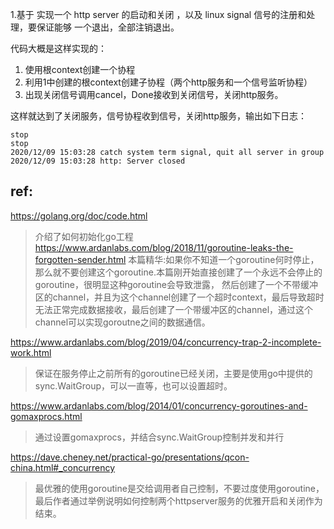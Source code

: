 1.基于  实现一个 http server 的启动和关闭 ，以及 linux signal 信号的注册和处理，要保证能够 一个退出，全部注销退出。

代码大概是这样实现的：
1. 使用根context创建一个协程
2. 利用1中创建的根context创建子协程（两个http服务和一个信号监听协程）
3. 出现关闭信号调用cancel，Done接收到关闭信号，关闭http服务。

这样就达到了关闭服务，信号协程收到信号，关闭http服务，输出如下日志：
```
stop
stop
2020/12/09 15:03:28 catch system term signal, quit all server in group
2020/12/09 15:03:28 http: Server closed
```


## ref:
https://golang.org/doc/code.html
> 介绍了如何初始化go工程
https://www.ardanlabs.com/blog/2018/11/goroutine-leaks-the-forgotten-sender.html
> 本篇精华:如果你不知道一个goroutine何时停止，那么就不要创建这个goroutine.本篇刚开始直接创建了一个永远不会停止的goroutine，很明显这种goroutine会导致泄露，
>然后创建了一个不带缓冲区的channel，并且为这个channel创建了一个超时context，最后导致超时无法正常完成数据接收，最后创建了一个带缓冲区的channel，通过这个channel可以实现goroutne之间的数据通信。

https://www.ardanlabs.com/blog/2019/04/concurrency-trap-2-incomplete-work.html
>保证在服务停止之前所有的goroutine已经关闭，主要是使用go中提供的sync.WaitGroup，可以一直等，也可以设置超时。

https://www.ardanlabs.com/blog/2014/01/concurrency-goroutines-and-gomaxprocs.html
>通过设置gomaxprocs，并结合sync.WaitGroup控制并发和并行

https://dave.cheney.net/practical-go/presentations/qcon-china.html#_concurrency
>最优雅的使用goroutine是交给调用者自己控制，不要过度使用goroutine，最后作者通过举例说明如何控制两个httpserver服务的优雅开启和关闭作为结束。